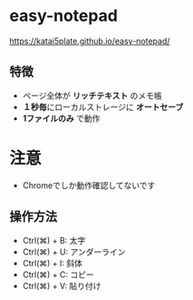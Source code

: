# easy-notepad

https://katai5plate.github.io/easy-notepad/

## 特徴
- ページ全体が **リッチテキスト** のメモ帳
- **１秒毎**にローカルストレージに **オートセーブ**
- **1ファイルのみ** で動作

# 注意
- Chromeでしか動作確認してないです

## 操作方法
- Ctrl(⌘) + B: 太字
- Ctrl(⌘) + U: アンダーライン
- Ctrl(⌘) + I: 斜体
- Ctrl(⌘) + C: コピー
- Ctrl(⌘) + V: 貼り付け
